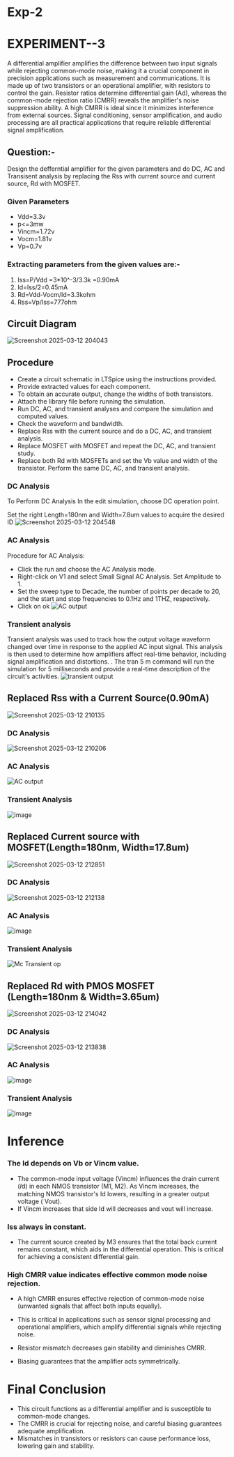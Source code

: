 # Exp-2
# EXPERIMENT--3
A differential amplifier amplifies the difference between two input signals while rejecting common-mode noise, making it a crucial component in precision applications such as measurement and communications.  It is made up of two transistors or an operational amplifier, with resistors to control the gain.  Resistor ratios determine differential gain (Ad), whereas the common-mode rejection ratio (CMRR) reveals the amplifier's noise suppression ability.  A high CMRR is ideal since it minimizes interference from external sources.  Signal conditioning, sensor amplification, and audio processing are all practical applications that require reliable differential signal amplification.
## Question:- 
Design the defferntial amplifier for the given parameters and do DC, AC and Transisent analysis by replacing the Rss with current source and current source, Rd with MOSFET.
### Given Parameters
* Vdd=3.3v
* p<=3mw
* Vincm=1.72v
* Vocm=1.81v
* Vp=0.7v

### Extracting parameters from the given values are:-
1. Iss=P/Vdd
=3*10^-3/3.3k
=0.90mA
2. Id=Iss/2=0.45mA
3. Rd=Vdd-Vocm/Id=3.3kohm
4. Rss=Vp/Iss=777ohm
## Circuit Diagram
![Screenshot 2025-03-12 204043](https://github.com/user-attachments/assets/bbefc3b0-0895-4a32-bf59-9fb4e8a55e63)

## Procedure
* Create a circuit schematic in LTSpice using the instructions provided.
 * Provide extracted values for each component.
 * To obtain an accurate output, change the widths of both transistors.
 *  Attach the library file before running the simulation.
 * Run DC, AC, and transient analyses and compare the simulation and computed values.
 * Check the waveform and bandwidth.
 *  Replace Rss with the current source and do a DC, AC, and transient analysis.
 *  Replace MOSFET with MOSFET and repeat the DC, AC, and transient study.
 *  Replace both Rd with MOSFETs and set the Vb value and width of the transistor. Perform the same DC, AC, and transient analysis.

### DC Analysis
To Perform DC Analysis  In the edit simulation, choose DC operation point.

 Set the right Length=180nm and Width=7.8um values to acquire the desired ID
![Screenshot 2025-03-12 204548](https://github.com/user-attachments/assets/1ebee6b5-a542-48d6-92bd-cf8f7a936ac6)

### AC Analysis
Procedure for AC Analysis:
* Click the run and choose the AC Analysis mode.
* Right-click on V1 and select Small Signal AC Analysis. Set Amplitude to 1.
* Set the sweep type to Decade, the number of points per decade to 20, and the start and stop frequencies to 0.1Hz and 1THZ, respectively.
* Click on ok
![AC output](https://github.com/user-attachments/assets/2504d1db-f47c-4997-8ec1-ccd072471917)

### Transient analysis
Transient analysis was used to track how the output voltage waveform changed over time in response to the applied AC input signal.  This analysis is then used to determine how amplifiers affect real-time behavior, including signal amplification and distortions.  . The tran 5 m command will run the simulation for 5 milliseconds and provide a real-time description of the circuit's activities.
![transient output](https://github.com/user-attachments/assets/a2e796a2-f1fb-443f-9aa5-924ab7f3792a)

## Replaced Rss with a Current Source(0.90mA)
![Screenshot 2025-03-12 210135](https://github.com/user-attachments/assets/00785ce3-d3d9-4737-9213-5a57ae957918)

### DC Analysis
![Screenshot 2025-03-12 210206](https://github.com/user-attachments/assets/b7524292-2cc6-46f2-be15-f5db8ad0ae94)
### AC Analysis

![AC output](https://github.com/user-attachments/assets/1da3489d-1c31-44d4-a827-8bfe78eb1b3b)

### Transient Analysis

![image](https://github.com/user-attachments/assets/90c50d5c-6473-4ca1-b9fb-c29e652534e8)


## Replaced Current source with MOSFET(Length=180nm, Width=17.8um) 
![Screenshot 2025-03-12 212851](https://github.com/user-attachments/assets/0128b101-924e-4494-a474-f0c93a6c8a69)

### DC Analysis
![Screenshot 2025-03-12 212138](https://github.com/user-attachments/assets/ff9e1b62-5f39-4e97-9607-9c2f5898d446)

### AC Analysis

![image](https://github.com/user-attachments/assets/a09cce3b-26ce-4994-9553-d9c959e6cee8)

### Transient Analysis

![Mc Transient op](https://github.com/user-attachments/assets/ab730dce-7720-4276-abfa-5adb0605921a)

## Replaced Rd with PMOS MOSFET (Length=180nm & Width=3.65um)
![Screenshot 2025-03-12 214042](https://github.com/user-attachments/assets/294d6301-61a0-4301-b849-6d7cfe6d19db)

### DC Analysis
![Screenshot 2025-03-12 213838](https://github.com/user-attachments/assets/b79db59e-cbdc-4465-bf30-c2181e259b0b)

### AC Analysis

![image](https://github.com/user-attachments/assets/6bf6a735-e820-4486-9255-39d48a86d342)

### Transient Analysis 

![image](https://github.com/user-attachments/assets/c2853dff-480b-4b8c-9350-c3499972d683)

# Inference 
### The Id depends on Vb or Vincm value.
 * The common-mode input voltage (Vincm) influences the drain current (𝐼d) in each NMOS transistor (M1, M2).
   As Vincm  increases, the matching NMOS transistor's Id lowers, resulting in a greater output voltage ( Vout​).
 * If Vincm increases that side Id will decreases and vout will increase.
### Iss always in constant.
* The current source created by M3 ensures that the total back current remains constant, which aids in the differential operation.
 This is critical for achieving a consistent differential gain.
### High CMRR value indicates effective common mode noise rejection.
* A high CMRR ensures effective rejection of common-mode noise (unwanted signals that affect both inputs equally).
* This is critical in applications such as sensor signal processing and operational amplifiers, which amplify differential signals while rejecting noise.

* Resistor mismatch decreases gain stability and diminishes CMRR.
* Biasing guarantees that the amplifier acts symmetrically.

# Final Conclusion
* This circuit functions as a differential amplifier and is susceptible to common-mode changes.
* The CMRR is crucial for rejecting noise, and careful biasing guarantees adequate amplification.
* Mismatches in transistors or resistors can cause performance loss, lowering gain and stability.
